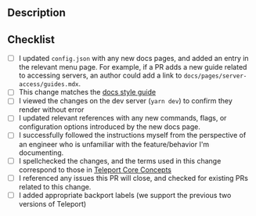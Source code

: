## Description

<!-- Describe the new documentation added in this PR -->

## Checklist

- [ ] I updated `config.json` with any new docs pages, and added an entry in the relevant menu page. For example, if a PR adds a new guide related to accessing servers, an author could add a link to `docs/pages/server-access/guides.mdx`.
- [ ] This change matches the [docs style guide](https://goteleport.com/docs/contributing/documentation/style-guide/)
- [ ] I viewed the changes on the dev server (`yarn dev`) to confirm they render without error
- [ ] I updated relevant references with any new commands, flags, or configuration options introduced by the new docs page.
- [ ] I successfully followed the instructions myself from the perspective of an engineer who is unfamiliar with the feature/behavior I'm documenting.
- [ ] I spellchecked the changes, and the terms used in this change correspond to those in [Teleport Core Concepts](https://goteleport.com/docs/core-concepts)
- [ ] I referenced any issues this PR will close, and checked for existing PRs related to this change.
- [ ] I added appropriate backport labels (we support the previous two versions of Teleport)
